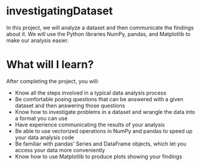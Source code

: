 # investigatingDataset

In this project, we will analyze a dataset and then communicate the findings about it. We will use the Python libraries NumPy, pandas, and Matplotlib to make our analysis easier.

# What will I learn?

After completing the project, you will:

* Know all the steps involved in a typical data analysis process
* Be comfortable posing questions that can be answered with a given dataset and then answering those questions
* Know how to investigate problems in a dataset and wrangle the data into a format you can use
* Have experience communicating the results of your analysis
* Be able to use vectorized operations in NumPy and pandas to speed up your data analysis code
* Be familiar with pandas' Series and DataFrame objects, which let you access your data more conveniently
* Know how to use Matplotlib to produce plots showing your findings